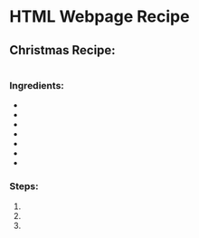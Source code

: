 <h1> HTML Webpage Recipe </h1>
<h2> Christmas Recipe: </h2>

<img src= ""
     title= ""
     width= ""
     heigth= "" />
     
 <h3> Ingredients: </h3>
     
 <ul> 
      <li> </li>
      <li> </li>
      <li> </li>
      <li> </li>
      <li> </li>
      <li> </li>
      <li> </li>
 </ul>
     
 <h3> Steps: </h3>
 
 <ol> 
     <li> </li>
     <li> </li>
     <li> </li>
  </ol>
     
